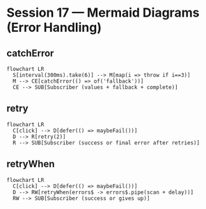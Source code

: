 # Session 17 — Mermaid Diagrams (Error Handling)

## catchError
```mermaid
flowchart LR
  S[interval(300ms).take(6)] --> M[map(i => throw if i==3)]
  M --> CE[catchError(() => of('fallback'))]
  CE --> SUB[Subscriber (values + fallback + complete)]
```

## retry
```mermaid
flowchart LR
  C[click] --> D[defer(() => maybeFail())]
  D --> R[retry(2)]
  R --> SUB[Subscriber (success or final error after retries)]
```

## retryWhen
```mermaid
flowchart LR
  C[click] --> D[defer(() => maybeFail())]
  D --> RW[retryWhen(errors$ -> errors$.pipe(scan + delay))]
  RW --> SUB[Subscriber (success or gives up)]
```
